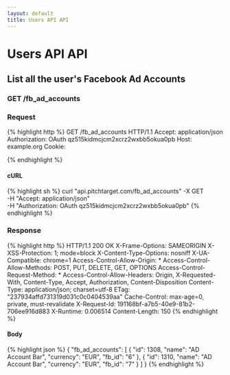```yaml
---
layout: default
title: Users API API
---
```


# Users API API

## List all the user&#39;s Facebook Ad Accounts

### GET /fb_ad_accounts



### Request

{% highlight http %}
GET /fb_ad_accounts HTTP/1.1
Accept: application/json
Authorization: OAuth qz515kidmcjcm2xcrz2wxbb5okua0pb
Host: example.org
Cookie: 

{% endhighlight %}


#### cURL

{% highlight sh %}
curl "api.pitchtarget.com/fb_ad_accounts" -X GET \
	-H "Accept: application/json" \
	-H "Authorization: OAuth qz515kidmcjcm2xcrz2wxbb5okua0pb"
{% endhighlight %}

### Response

{% highlight http %}
HTTP/1.1 200 OK
X-Frame-Options: SAMEORIGIN
X-XSS-Protection: 1; mode=block
X-Content-Type-Options: nosniff
X-UA-Compatible: chrome=1
Access-Control-Allow-Origin: *
Access-Control-Allow-Methods: POST, PUT, DELETE, GET, OPTIONS
Access-Control-Request-Method: *
Access-Control-Allow-Headers: Origin, X-Requested-With, Content-Type, Accept, Authorization, Content-Disposition
Content-Type: application/json; charset=utf-8
ETag: "237934affd731319d031c0c0404539aa"
Cache-Control: max-age=0, private, must-revalidate
X-Request-Id: 191168bf-a7b5-40e9-81b2-706ee916d883
X-Runtime: 0.006514
Content-Length: 150
{% endhighlight %}

#### Body

{% highlight json %}
{
  "fb_ad_accounts": [
    {
      "id": 1308,
      "name": "AD Account Bar",
      "currency": "EUR",
      "fb_id": "6"
    },
    {
      "id": 1310,
      "name": "AD Account Bar",
      "currency": "EUR",
      "fb_id": "7"
    }
  ]
}
{% endhighlight %}

